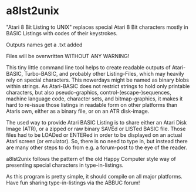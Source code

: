 # a8lst2unix
"Atari 8 Bit Listing to UNIX" replaces special Atari 8 Bit characters mostly in BASIC Listings with codes of their keystrokes.

Outputs names get a .txt added

Files will be overwritten WITHOUT ANY WARNING!

This tiny little command line tool helps to create readable outputs of Atari-BASIC, Turbo-BASIC, and probably other Listing-Files, which may heavily rely on special characters. This nowerdays might be named as binary blobs within strings.
As Atari-BASIC does not restrict strings to hold only printable characters, but also pseudo-graphics, control-(escape-)sequences, machine language code, character sets, and bitmap-graphics, it makes it hard to re-issue those listings in readable form on other platforms than Ataris own, either as a binary file, or on an ATR disk-image.

The used way to provide Atari BASIC Listing is to share either an Atari Disk Image (ATR), or a zipped or raw binary SAVEd or LISTed BASIC file.
Those files had to be LOADed or ENTERed in order to be displayed on an actual Atari screen (or emulator). So, there is no need to type in, but instead there are many other steps to do from e.g. a forum-post to the eye of the reader.

a8lst2unix follows the pattern of the old Happy Computer style way of presenting special characters in type-in-listings.

As this program is pretty simple, it should compile on all major platforms. Have fun sharing type-in-listings via the ABBUC forum!
